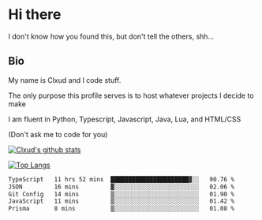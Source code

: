# Hi there
I don't know how you found this, but don't tell the others, shh...

## Bio
My name is Clxud and I code stuff.

The only purpose this profile serves is to host whatever projects I decide to make

I am fluent in Python, Typescript, Javascript, Java, Lua, and HTML/CSS



(Don't ask me to code for you)

[![Clxud's github stats](https://github-readme-stats.vercel.app/api?username=cloudwithax&count_private=true&theme=dark&show_icons=true)](https://github.com/anuraghazra/github-readme-stats) 

[![Top Langs](https://github-readme-stats.vercel.app/api/top-langs/?username=cloudwithax&theme=dark)](https://github.com/anuraghazra/github-readme-stats)

<!--START_SECTION:waka-->

```txt
TypeScript   11 hrs 52 mins  ██████████████████████▓░░   90.76 %
JSON         16 mins         ▓░░░░░░░░░░░░░░░░░░░░░░░░   02.06 %
Git Config   14 mins         ▒░░░░░░░░░░░░░░░░░░░░░░░░   01.90 %
JavaScript   11 mins         ▒░░░░░░░░░░░░░░░░░░░░░░░░   01.42 %
Prisma       8 mins          ▒░░░░░░░░░░░░░░░░░░░░░░░░   01.08 %
```

<!--END_SECTION:waka-->


